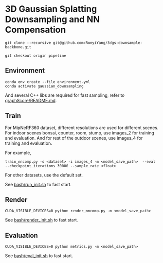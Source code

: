 # 3D Gaussian Splatting Downsampling and NN Compensation
```
git clone --recursive git@github.com:RunyiYang/3dgs-downsample-backbone.git

git checkout origin pipeline
```
## Environment
```shell
conda env create --file environment.yml
conda activate gaussian_downsampling
```

And several C++ libs are required for fast sampling, refer to <a href="graph_downsampling/graphScore/README.md">graphScore/README.md</a>.

## Train
For MipNeRF360 dataset, different resolutions are used for different scenes. For indoor scenes bonsai, counter, room, stump, use images_2 for training and evaluation. And for rest of the outdoor scenes, use images_4 for training and evaluation.

For example,
```
train_nncomp.py -s <dataset> -i images_4 -m <model_save_path>  --eval --checkpoint_iterations 30000 --sample_rate <float>
```

For other datasets, use the default set.

See <a href="bash/run_init.sh"> bash/run_init.sh</a> to fast start.

## Render
```
CUDA_VISIBLE_DEVICES=0 python render_nncomp.py -m <model_save_path>
```
See <a href="bash/render_init.sh"> bash/render_init.sh</a> to fast start.

## Evaluation
```
CUDA_VISIBLE_DEVICES=0 python metrics.py -m <model_save_path>
```
See <a href="bash/eval_init.sh"> bash/eval_init.sh</a> to fast start.